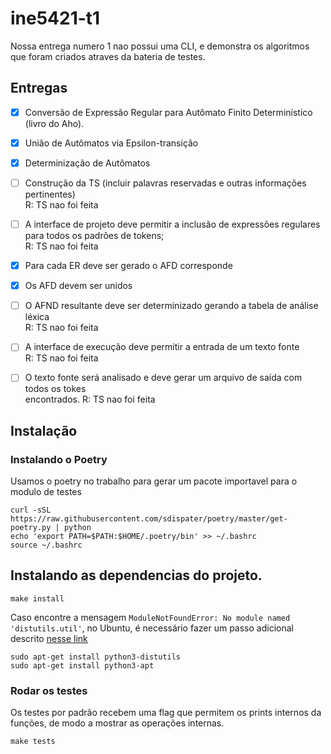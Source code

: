 # ine5421-t1

Nossa entrega numero 1 nao possui uma CLI, e demonstra os algoritmos que foram criados atraves da bateria de testes.

## Entregas

- [x] Conversão de Expressão Regular para Autômato Finito Determinístico (livro do
Aho).
- [x] União de Autômatos via Epsilon-transição
- [x] Determinização de Autômatos
- [ ] Construção da TS (incluir palavras reservadas e outras informações pertinentes)</br>
    R: TS nao foi feita

- [ ] A interface de projeto deve permitir a inclusão de expressões regulares para todos
os padrões de tokens;</br>
    R: TS nao foi feita

- [x] Para cada ER deve ser gerado o AFD corresponde

- [x] Os AFD devem ser unidos

- [ ] O AFND resultante deve ser determinizado gerando a tabela de análise léxica</br>
    R: TS nao foi feita

- [ ] A interface de execução deve permitir a entrada de um texto fonte</br>
    R: TS nao foi feita

- [ ] O texto fonte será analisado e deve gerar um arquivo de saída com todos os tokes</br>
encontrados.
    R: TS nao foi feita

## Instalação

### Instalando o Poetry

Usamos o poetry no trabalho para gerar um pacote importavel para o modulo de testes

```
curl -sSL https://raw.githubusercontent.com/sdispater/poetry/master/get-poetry.py | python
echo 'export PATH=$PATH:$HOME/.poetry/bin' >> ~/.bashrc
source ~/.bashrc
```

## Instalando as dependencias do projeto.

```
make install
```

Caso encontre a mensagem `ModuleNotFoundError: No module named 'distutils.util'`, no Ubuntu, é necessário fazer um passo adicional descrito [nesse link](https://askubuntu.com/questions/1239829/modulenotfounderror-no-module-named-distutils-util)


```
sudo apt-get install python3-distutils
sudo apt-get install python3-apt
```


### Rodar os testes

Os testes por padrão recebem uma flag que permitem os prints internos da funções, de modo a mostrar as operações internas.

```
make tests
```
